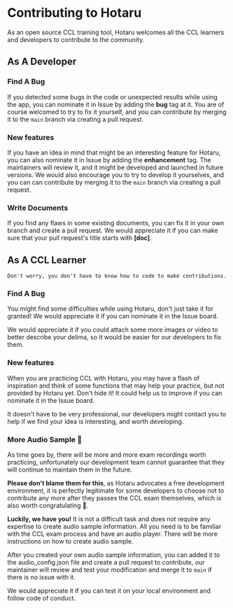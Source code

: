 # Contributing to Hotaru

As an open source CCL training tool, Hotaru welcomes all the CCL learners and developers to contribute to the community.

## As A Developer

### Find A Bug

If you detected some bugs in the code or unexpected results while using the app, you can nominate it in Issue by adding the **bug** tag at it. You are of course welcomed to try to fix it yourself, and you can contribute by merging it to the `main` branch via creating a pull request.

### New features

If you have an idea in mind that might be an interesting feature for Hotaru, you can also nominate it in Issue by adding the **enhancement** tag. The maintainers will review it, and it might be developed and launched in future versions. We would also encourage you to try to develop it yourselves, and you can can contribute by merging it to the `main` branch via creating a pull request.

### Write Documents

If you find any flaws in some existing documents, you can fix it in your own branch and create a pull request. We would appreciate it if you can make sure that your pull request's title starts with **\[doc\]**.

## As A CCL Learner

`Don't worry, you don't have to know how to code to make contributions.`

### Find A Bug

You might find some difficulties while using Hotaru, don't just take it for granted! We would appreciate it if you can nominate it in the Issue board.

We would appreciate it if you could attach some more images or video to better describe your delima, so it would be easier for our developers to fix them.

### New features

When you are practicing CCL with Hotaru, you may have a flash of inspiration and think of some functions that may help your practice, but not provided by Hotaru yet. Don't hide it! It could help us to improve if you can nominate it in the Issue board.

It doesn't have to be very professional, our developers might contact you to help if we find your idea is interesting, and worth developing.

### More Audio Sample 🌟

As time goes by, there will be more and more exam recordings worth practicing, unfortunately our development team cannot guarantee that they will continue to maintain them in the future.

**Please don't blame them for this**, as Hotaru advocates a free development environment, it is perfectly legitimate for some developers to choose not to contribute any more after they passes the CCL exam themselves, which is also worth congratulating 🎉.

**Luckily, we have you!** It is not a difficult task and does not require any expertise to create audio sample information. All you need is to be familiar with the CCL exam process and have an audio player. There will be more instructions on how to create audio sample.

After you created your own audio sample information, you can added it to the audio_config.json file and create a pull request to contribute, our maintainer will review and test your modification and merge it to `main` if there is no issue with it.

We would appreciate it if you can test it on your local environment and follow code of conduct.
